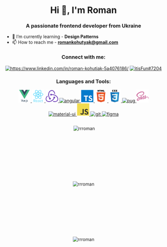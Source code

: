 <h1 align="center">Hi 👋, I'm Roman</h1>
<h3 align="center">A passionate frontend developer from Ukraine</h3>

- 🌱 I’m currently learning - **Design Patterns**
- 📫 How to reach me - **romankohutyak@gmail.com**

<h3 align="center">Connect with me:</h3>
<p align="center">
<a href="https://www.linkedin.com/in/roman-kohutiak-5a4076186/" target="blank"><img align="center" src="https://cdn.jsdelivr.net/npm/simple-icons@3.0.1/icons/linkedin.svg" alt="https://www.linkedin.com/in/roman-kohutiak-5a4076186/" height="30" width="40" /></a>
<a href="https://discordapp.com/users/179650257800396801/" target="blank"><img align="center" src="https://cdn.jsdelivr.net/npm/simple-icons@3.0.1/icons/discord.svg" alt="itisFun#7204" height="30" width="40" /></a>
</p>

<h3 align="center">Languages and Tools:</h3>
<p align="center"> 
  <a href="https://vuejs.org/" target="_blank"> <img src="https://raw.githubusercontent.com/devicons/devicon/master/icons/vuejs/vuejs-original-wordmark.svg" alt="vuejs" width="40" height="40"/> </a>
  <a href="https://reactjs.org/" target="_blank"> <img src="https://raw.githubusercontent.com/devicons/devicon/master/icons/react/react-original-wordmark.svg" alt="react" width="40" height="40"/> </a>
  <a href="https://redux.js.org" target="_blank"> <img src="https://raw.githubusercontent.com/devicons/devicon/master/icons/redux/redux-original.svg" alt="redux" width="40" height="40"/> </a>
  <a href="https://angular.io" target="_blank"> <img src="https://angular.io/assets/images/logos/angular/angular.svg" alt="angular" width="40" height="40"/> </a>
  <a href="https://www.typescriptlang.org/" target="_blank"> <img src="https://raw.githubusercontent.com/devicons/devicon/master/icons/typescript/typescript-original.svg" alt="typescript" width="40" height="40"/> </a>
  <a href="https://www.w3.org/html/" target="_blank"> <img src="https://raw.githubusercontent.com/devicons/devicon/master/icons/html5/html5-original-wordmark.svg" alt="html5" width="40" height="40"/> </a>
  <a href="https://www.w3schools.com/css/" target="_blank"> <img src="https://raw.githubusercontent.com/devicons/devicon/master/icons/css3/css3-original-wordmark.svg" alt="css3" width="40" height="40"/> </a> 
  <a href="https://pugjs.org" target="_blank"> <img src="https://cdn.worldvectorlogo.com/logos/pug.svg" alt="pug" width="40" height="40"/> </a>
  <a href="https://sass-lang.com" target="_blank"> <img src="https://raw.githubusercontent.com/devicons/devicon/master/icons/sass/sass-original.svg" alt="sass" width="40" height="40"/> </a>
  <a href="https://material-ui.com/" target="_blank"> <img src="https://material-ui.com/static/logo_raw.svg" alt="material-ui" width="40" height="40"/> </a>
  <a href="https://developer.mozilla.org/en-US/docs/Web/JavaScript" target="_blank"> <img src="https://raw.githubusercontent.com/devicons/devicon/master/icons/javascript/javascript-original.svg" alt="javascript" width="40" height="40"/> </a>
  <a href="https://git-scm.com/" target="_blank"> <img src="https://www.vectorlogo.zone/logos/git-scm/git-scm-icon.svg" alt="git" width="40" height="40"/> </a> 
  <a href="https://www.figma.com/" target="_blank"> <img src="https://www.vectorlogo.zone/logos/figma/figma-icon.svg" alt="figma" width="40" height="40"/> </a> 
</p>

<div style="display:flex; flex-wrap:wrap; justify-content: space-evenly; aline-content: center">
  <p style="width: 400px; height:150px" align="center">&nbsp;<img align="center" src="https://github-readme-stats.vercel.app/api?username=rrroman&show_icons=true&locale=en" alt="rrroman" /></p>
  <p style="width: 400px; height:150px" align="center"><img align="center" src="https://github-readme-streak-stats.herokuapp.com/?user=rrroman&" alt="rrroman"></p>
</div>

<p align="center"> <img src="https://komarev.com/ghpvc/?username=rrroman&label=Profile%20views&color=0e75b6&style=flat" alt="rrroman" /> </p>

